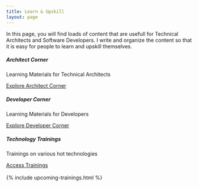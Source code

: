 ```yaml
---
title: Learn & Upskill
layout: page
---
```


<p>In this page, you will find loads of content that are usefull for Technical Architects and Software Developers. I write and organize the content so that it is easy for people to learn and upskill themselves.</p>
<div class="text-center">
  <div class="row">
    <div class="col-sm-4">
      <div class="card">
        <div class="card-body">
          <h5 class="card-title">Architect Corner</h5>
          <p class="card-text">Learning Materials for Technical Architects</p>
          <a href="{{site.baseurl}}/learn/architect" class="btn btn-primary">Explore Architect Corner</a>
        </div>
      </div>
    </div>
    <div class="col-sm-4">
      <div class="card">
        <div class="card-body">
          <h5 class="card-title">Developer Corner</h5>
          <p class="card-text">Learning Materials for Developers</p>
          <a href="{{site.baseurl}}/learn/developer" class="btn btn-primary">Explore Developer Corner</a>
        </div>
      </div>
    </div>
    <div class="col-sm-4">
      <div class="card">
        <div class="card-body">
          <h5 class="card-title">Technology Trainings</h5>
          <p class="card-text">Trainings on various hot technologies</p>
          <a href="{{site.baseurl}}/learn/trainings" class="btn btn-primary">Access Trainings</a>
        </div>
      </div>
    </div>
  </div>
</div>
<br/>
{% include upcoming-trainings.html %}
